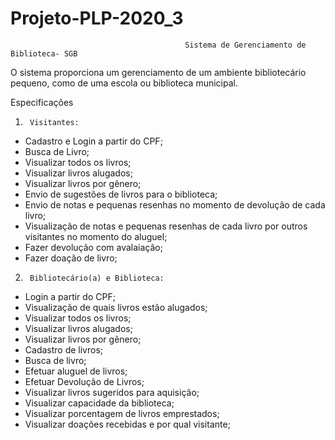 # Projeto-PLP-2020_3
                                           Sistema de Gerenciamento de Biblioteca- SGB

O sistema proporciona um gerenciamento de um ambiente bibliotecário pequeno, como de uma escola ou biblioteca municipal.
 
Especificações
1)  	Visitantes:
  - Cadastro e Login a partir do CPF;  
  - Busca de Livro;
  - Visualizar todos os livros;
  - Visualizar livros alugados;
  - Visualizar livros por gênero;
  - Envio de sugestões de livros para o biblioteca;
  - Envio de notas e pequenas resenhas no momento de devolução de cada livro;
  - Visualização de notas e pequenas resenhas de cada livro por outros visitantes no momento do aluguel;
  - Fazer devolução com avalaiação;
  - Fazer doação de livro;  
 
2)  	Bibliotecário(a) e Biblioteca:
  - Login a partir do CPF;
  - Visualização de quais livros estão alugados;
  - Visualizar todos os livros;
  - Visualizar livros alugados;
  - Visualizar livros por gênero;
  - Cadastro de livros; 
  - Busca de livro; 
  - Efetuar aluguel de livros;
  - Efetuar Devolução de Livros;
  - Visualizar livros sugeridos para aquisição;
  - Visualizar capacidade da biblioteca; 
  - Visualizar porcentagem de livros emprestados; 
  - Visualizar doações recebidas e por qual visitante;
 


